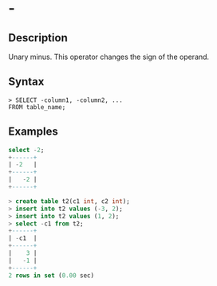 # **-**

## **Description**

Unary minus. This operator changes the sign of the operand.

## **Syntax**

```
> SELECT -column1, -column2, ...
FROM table_name;
```

## **Examples**

```sql
select -2;
+------+
| -2   |
+------+
|   -2 |
+------+
```

```sql
> create table t2(c1 int, c2 int);
> insert into t2 values (-3, 2);
> insert into t2 values (1, 2);
> select -c1 from t2;
+------+
| -c1  |
+------+
|    3 |
|   -1 |
+------+
2 rows in set (0.00 sec)
```
